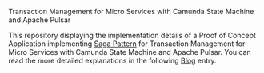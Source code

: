 Transaction Management for Micro Services with Camunda State Machine and Apache Pulsar

This repository displaying the implementation details of a Proof of Concept Application implementing [Saga Pattern](https://microservices.io/patterns/data/saga.html#example-orchestration-based-saga) 
for Transaction Management for Micro Services with Camunda State Machine and Apache Pulsar. You can read the more 
detailed explanations in the following [Blog](https://mehmetsalgar.wordpress.com/2024/04/01/micro-service-transactions-management-with-camunda-state-machine-and-apache-pulsar/) entry.